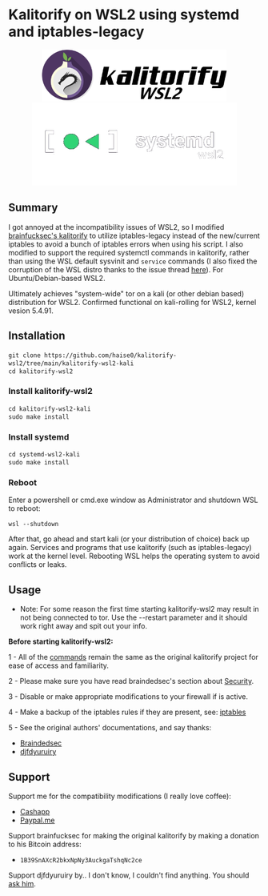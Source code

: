 # Kalitorify on WSL2 using systemd and iptables-legacy

<p align="center">
<img src="kalitorify-wsl2-kali/logo.png" width="370"/> <img src="systemd-wsl2-kali/logo.png" width="410" hspace="30"/> 
</p>

## Summary 
I got annoyed at the incompatibility issues of WSL2, so I modified [brainfucksec's kalitorify](https://github.com/brainfucksec/kalitorify) to utilize iptables-legacy instead of the new/current iptables to avoid a bunch of iptables errors when using his script. I also modified <dude> to support the required systemctl commands in kalitorify, rather than using the WSL default sysvinit and `service` commands (I also fixed the corruption of the WSL distro thanks to the issue thread [here](https://github.com.cnpmjs.org/DamionGans/ubuntu-wsl2-systemd-script/issues/36#issuecomment-732090101)). For Ubuntu/Debian-based WSL2.  

Ultimately achieves "system-wide" tor on a kali (or other debian based) distribution for WSL2.
Confirmed functional on kali-rolling for WSL2, kernel vesion 5.4.91.



## Installation
```
git clone https://github.com/haise0/kalitorify-wsl2/tree/main/kalitorify-wsl2-kali
cd kalitorify-wsl2
```

### Install kalitorify-wsl2
```
cd kalitorify-wsl2-kali
sudo make install
```

### Install systemd
```
cd systemd-wsl2-kali
sudo make install
```

### Reboot
Enter a powershell or cmd.exe window as Administrator and shutdown WSL to reboot:
```
wsl --shutdown
```
After that, go ahead and start kali (or your distribution of choice) back up again. 
Services and programs that use kalitorify (such as iptables-legacy) work at the kernel level. Rebooting WSL helps the operating system to avoid conflicts or leaks.

## Usage

* Note: For some reason the first time starting kalitorify-wsl2 may result in not being connected to tor. Use the --restart parameter and it should work right away and spit out your info.

**Before starting kalitorify-wsl2:**

1 - All of the [commands]() remain the same as the original kalitorify project for ease of access and familiarity.

2 - Please make sure you have read braindedsec's section about [Security](https://github.com/BrainfuckSec/kalitorify#usage).

3 - Disable or make appropriate modifications to your firewall if is active.

4 - Make a backup of the iptables rules if they are present, see: [iptables](https://wiki.debian.org/iptables)

5 - See the original authors' documentations, and say thanks:
* [Braindedsec](https://github.com/brainfucksec)
* [djfdyuruiry](https://gist.github.com/djfdyuruiry)


## Support

Support me for the compatibility modifications (I really love coffee):
* [Cashapp](cash.app/$haise0)
* [Paypal.me](paypal.me/haise0)

Support brainfucksec for making the original kalitorify by making a donation to his Bitcoin address:

* `1B39SnAXcR2bkxNpNy3AuckgaTshqNc2ce`

Support djfdyuruiry by.. I don't know, I couldn't find anything. You should [ask him](https://gist.github.com/djfdyuruiry/6720faa3f9fc59bfdf6284ee1f41f950).
